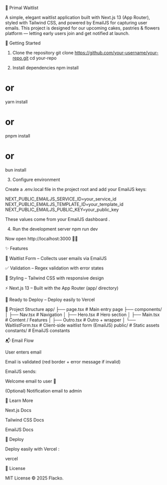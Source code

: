 🎉 Primal Waitlist

A simple, elegant waitlist application built with Next.js 13 (App Router), styled with Tailwind CSS, and powered by EmailJS for capturing user emails.
This project is designed for our upcoming cakes, pastries & flowers platform — letting early users join and get notified at launch.

🚀 Getting Started
1. Clone the repository
git clone https://github.com/your-username/your-repo.git
cd your-repo

2. Install dependencies
npm install
# or
yarn install
# or
pnpm install
# or
bun install

3. Configure environment

Create a .env.local file in the project root and add your EmailJS keys:

NEXT_PUBLIC_EMAILJS_SERVICE_ID=your_service_id
NEXT_PUBLIC_EMAILJS_TEMPLATE_ID=your_template_id
NEXT_PUBLIC_EMAILJS_PUBLIC_KEY=your_public_key


These values come from your EmailJS dashboard
.

4. Run the development server
npm run dev


Now open http://localhost:3000
 🎂🌸

✨ Features

📧 Waitlist Form – Collects user emails via EmailJS

✅ Validation – Regex validation with error states

🎨 Styling – Tailwind CSS with responsive design

⚡ Next.js 13 – Built with the App Router (app/ directory)

🚀 Ready to Deploy – Deploy easily to Vercel

📂 Project Structure
app/
 ├── page.tsx         # Main entry page
 ├── components/      
 │    ├── Nav.tsx     # Navigation
 │    ├── Hero.tsx    # Hero section
 │    ├── Main.tsx    # Content / Features
 │    ├── Outro.tsx   # Outro + wrapper
 │    └── WaitlistForm.tsx # Client-side waitlist form (EmailJS)
public/               # Static assets
constants/            # EmailJS constants

📬 Email Flow

User enters email

Email is validated (red border + error message if invalid)

EmailJS sends:

Welcome email to user 🎉

(Optional) Notification email to admin

🔧 Learn More

Next.js Docs

Tailwind CSS Docs

EmailJS Docs

🚀 Deploy

Deploy easily with Vercel
:

vercel

📜 License

MIT License © 2025 Flacko.
